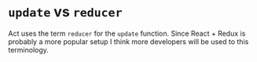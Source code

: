 # `update` vs `reducer`

Act uses the term `reducer` for the `update` function. Since React + Redux is
probably a more popular setup I think more developers will be used to this
terminology.
